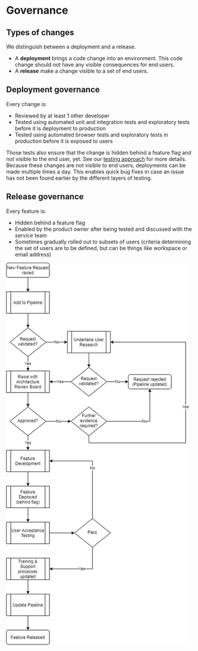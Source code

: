 # Governance

## Types of changes

We distinguish between a deployment and a release.

- A **deployment** brings a code change into an environment. This code change should not have any visible consequences for end users.
- A **release** make a change visible to a set of end users.

## Deployment governance

Every change is:

- Reviewed by at least 1 other developer
- Tested using automated unit and integration tests and exploratory tests before it is deployment to production
- Tested using automated browser tests and exploratory tests in production before it is exposed to users

Those tests also ensure that the change is hidden behind a feature flag and not visible to the end user, yet. See our [testing approach](testing/test-approach.md) for more details. Because these changes are not visible to end users, deployments can be made multiple times a day. This enables quick bug fixes in case an issue has not been found earlier by the different layers of testing.

## Release governance

Every feature is:

- Hidden behind a feature flag
- Enabled by the product owner after being tested and discussed with the service team
- Sometimes gradually rolled out to subsets of users (criteria determining the set of users are to be defined, but can be things like workspace or email address)

![](./change-release-process.png)
